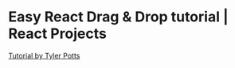 # Easy React Drag & Drop tutorial | React Projects

[Tutorial by Tyler Potts](https://www.youtube.com/watch?v=-MfTv5VRM0A)